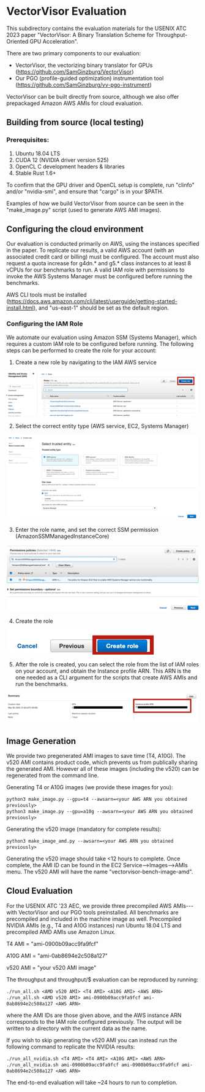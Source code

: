 # VectorVisor Evaluation

This subdirectory contains the evaluation materials for the USENIX ATC 2023 paper "VectorVisor: A Binary Translation Scheme for Throughput-Oriented GPU Acceleration".

There are two primary components to our evaluation:
- VectorVisor, the vectorizing binary translator for GPUs (https://github.com/SamGinzburg/VectorVisor)
- Our PGO (profile-guided optimization) instrumentation tool (https://github.com/SamGinzburg/vv-pgo-instrument)

VectorVisor can be built directly from source, although we also offer prepackaged Amazon AWS AMIs for cloud evaluation.

## Building from source (local testing)

### Prerequisites:
1. Ubuntu 18.04 LTS
2. CUDA 12 (NVIDIA driver version 525)
3. OpenCL C development headers & libraries
4. Stable Rust 1.6+

To confirm that the GPU driver and OpenCL setup is complete, run "clinfo" and/or "nvidia-smi", and ensure that "cargo" is in your $PATH.

Examples of how we build VectorVisor from source can be seen in the "make_image.py" script (used to generate AWS AMI images).

## Configuring the cloud environment

Our evaluation is conducted primarily on AWS, using the instances specified in the paper. To replicate our results, a valid AWS account (with an associated credit card or billing) must be configured. The account must also request a quota increase for g4dn.* and g5.* class instances to at least 8 vCPUs for our benchmarks to run. A valid IAM role with permissions to invoke the AWS Systems Manager must be configured before running the benchmarks.

AWS CLI tools must be installed (https://docs.aws.amazon.com/cli/latest/userguide/getting-started-install.html), and "us-east-1" should be set as the default region.

### Configuring the IAM Role

We automate our evaluation using Amazon SSM (Systems Manager), which requires a custom IAM role to be configured before running. The following steps can be performed to create the role for your account:

1. Create a new role by navigating to the IAM AWS service

![Screenshot](ssmconfig/create-role.png)

2. Select the correct entity type (AWS service, EC2, Systems Manager)

![Screenshot](ssmconfig/aws-service-ssm.png)

3. Enter the role name, and set the correct SSM permission (AmazonSSMManagedInstanceCore)

![Screenshot](ssmconfig/set-permissions.png)

4. Create the role

![Screenshot](ssmconfig/create-role-button.png)

5. After the role is created, you can select the role from the list of IAM roles on your account, and obtain the Instance profile ARN. This ARN is the one needed as a CLI argument for the scripts that create AWS AMIs and run the benchmarks.

![Screenshot](ssmconfig/role-summary.png)

## Image Generation

We provide two pregenerated AMI images to save time (T4, A10G). The v520 AMI contains product code, which prevents us from publically sharing the generated AMI. However all of these images (including the v520) can be regenerated from the command line.

Generating T4 or A10G images (we provide these images for you):
```
python3 make_image.py --gpu=t4 --awsarn=<your AWS ARN you obtained previously>
python3 make_image.py --gpu=a10g --awsarn=<your AWS ARN you obtained previously>
```

Generating the v520 image (mandatory for complete results):
```
python3 make_image_amd.py --awsarn=<your AWS ARN you obtained previously>
```

Generating the v520 image should take <12 hours to complete. Once complete, the AMI ID can be found in
the EC2 Service-->Images-->AMIs menu. The v520 AMI will have the name "vectorvisor-bench-image-amd".

## Cloud Evaluation

For the USENIX ATC '23 AEC, we provide three precompiled AWS AMIs---with VectorVisor and our PGO tools preinstalled. All benchmarks are precompiled and included in the machine image as well. Precompiled NVIDIA AMIs (e.g., T4 and A10G instances) run Ubuntu 18.04 LTS and precompiled AMD AMIs use Amazon Linux.

T4 AMI = "ami-0900b09acc9fa9fcf"

A10G AMI = "ami-0ab8694e2c508a127"

v520 AMI = "your v520 AMI image"

The throughput and throughput/$ evaluation can be reproduced by running:
```
./run_all.sh <AMD v520 AMI> <T4 AMI> <A10G AMI> <AWS ARN>
./run_all.sh <AMD v520 AMI> ami-0900b09acc9fa9fcf ami-0ab8694e2c508a127 <AWS ARN>
```
where the AMI IDs are those given above, and the AWS instance ARN corresponds to the IAM role configured previously. The output will be written to a directory with the current data as the name.

If you wish to skip generating the v520 AMI you can instead run the following command to replicate the NVIDIA results:
```
./run_all_nvidia.sh <T4 AMI> <T4 AMI> <A10G AMI> <AWS ARN>
./run_all_nvidia.sh ami-0900b09acc9fa9fcf ami-0900b09acc9fa9fcf ami-0ab8694e2c508a127 <AWS ARN>
```

The end-to-end evaluation will take ~24 hours to run to completion.
